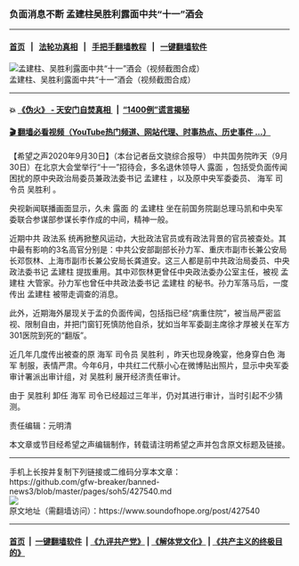 ### 负面消息不断 孟建柱吴胜利露面中共“十一”酒会
------------------------

#### [首页](https://github.com/gfw-breaker/banned-news3/blob/master/README.md) &nbsp;&nbsp;|&nbsp;&nbsp; [法轮功真相](https://github.com/begood0513/basic/blob/master/README.md)  &nbsp;&nbsp;|&nbsp;&nbsp; [手把手翻墙教程](https://github.com/gfw-breaker/guides/wiki)  &nbsp;&nbsp;|&nbsp;&nbsp; [一键翻墙软件](https://github.com/gfw-breaker/nogfw/blob/master/README.md)  



<div><img alt="孟建柱、吴胜利露面中共“十一”酒会（视频截图合成）" src="https://img.soundofhope.org/2020-09/00003-1601520876856.jpg"/>
<br/><figcaption class="caption">
 孟建柱、吴胜利露面中共“十一”酒会（视频截图合成）
</figcaption></div><hr/>

#### 💥 [《伪火》 - 天安门自焚真相 ](http://158.247.195.190:10000/videos/blog/weihuo.html)&nbsp; |&nbsp; [“1400例”谎言揭秘  ](http://158.247.195.190:10000/videos/blog/jiexi1400.html)

#### [ 🎬  翻墙必看视频（YouTube热门频道、网站代理、时事热点、历史事件 ...）](https://github.com/gfw-breaker/links/blob/master/banned.md)

<div><div class="Content__Wrapper sc-1bvya0-0 grZQxZ">
 <p class="meta-top">
  <span class="meta">
   【希望之声2020年9月30日】（本台记者岳文骁综合报导）
  </span>
  中共国务院昨天（9月30日）在北京大会堂举行“十一”招待会，多名退休领导人
  <ok href="/term/30741">
   露面
  </ok>
  ，包括受负面传闻困扰的原中央政治局委员兼政法委书记
  <ok href="/term/1293">
   孟建柱
  </ok>
  ，以及原中央军委委员、
  <ok href="/term/27431">
   海军
  </ok>
  司令员
  <ok href="/term/25479">
   吴胜利
  </ok>
  。
 </p>
 <p>
  央视新闻联播画面显示，久未
  <ok href="/term/30741">
   露面
  </ok>
  的
  <ok href="/term/1293">
   孟建柱
  </ok>
  坐在前国务院副总理马凯和中央军委联合参谋部参谋长李作成的中间，精神一般。
 </p>
 <div class="AD_Embed__Wrap-sc-1xslmin-0 igMuqX module desktop">
  <div>
  </div>
 </div>
 <p>
  近期中共
  <ok href="/term/17317">
   政法系
  </ok>
  统再掀整风运动，大批政法官员或有政法背景的官员被查处。其中最有影响的3名高官分别是：中共公安部副部长孙力军、重庆市副市长兼公安局长邓恢林、上海市副市长兼公安局长龚道安。这三人都是前中共政治局委员、中央政法委书记
  <ok href="/term/1293">
   孟建柱
  </ok>
  提拔重用。其中邓恢林更曾任中央政法委办公室主任，被视
  <ok href="/term/1293">
   孟建柱
  </ok>
  大管家。孙力军也曾任中共政法委书记
  <ok href="/term/1293">
   孟建柱
  </ok>
  的秘书。孙力军落马后，一度传出
  <ok href="/term/1293">
   孟建柱
  </ok>
  被带走调查的消息。
 </p>
 <p>
  此外，近期海外屡现关于孟的负面传闻，包括指已经“病重住院”，被当局严密监视、限制自由，并把门窗钉死慎防他自杀，犹如当年军委副主席徐才厚被关在军方301医院到死的“翻版”。
 </p>
 <p>
  近几年几度传出被查的原
  <ok href="/term/27431">
   海军
  </ok>
  司令员
  <ok href="/term/25479">
   吴胜利
  </ok>
  ，昨天也现身晚宴，他身穿白色
  <ok href="/term/27431">
   海军
  </ok>
  制服，表情严肃。今年6月，中共红二代蔡小心在微博贴出照片，显示中央军委审计署派出审计组，对
  <ok href="/term/25479">
   吴胜利
  </ok>
  展开经济责任审计。
 </p>
 <p>
  由于
  <ok href="/term/25479">
   吴胜利
  </ok>
  卸任
  <ok href="/term/27431">
   海军
  </ok>
  司令已经超过三年半，仍对其进行审计，当时引起不少猜测。
 </p>
 <p class="meta-btm">
  责任编辑：元明清
 </p>
 <p class="meta-btm">
  本文章或节目经希望之声编辑制作，转载请注明希望之声并包含原文标题及链接。
 </p>
</div>
</div>
<hr/>
手机上长按并复制下列链接或二维码分享本文章：<br/>
https://github.com/gfw-breaker/banned-news3/blob/master/pages/soh5/427540.md <br/>
<a href='https://github.com/gfw-breaker/banned-news3/blob/master/pages/soh5/427540.md'><img src='https://github.com/gfw-breaker/banned-news3/blob/master/pages/soh5/427540.md.png'/></a> <br/>
原文地址（需翻墙访问）：https://www.soundofhope.org/post/427540


------------------------
#### [首页](https://github.com/gfw-breaker/banned-news3/blob/master/README.md) &nbsp;|&nbsp; [一键翻墙软件](https://github.com/gfw-breaker/nogfw/blob/master/README.md) &nbsp;| [《九评共产党》](https://github.com/gfw-breaker/9ping.md/blob/master/README.md#九评之一评共产党是什么) | [《解体党文化》](https://github.com/gfw-breaker/jtdwh.md/blob/master/README.md) | [《共产主义的终极目的》](https://github.com/gfw-breaker/gczydzjmd.md/blob/master/README.md)


<img src='http://gfw-breaker.win/banned-news3/pages/soh5/427540.md' width='0px' height='0px'/>